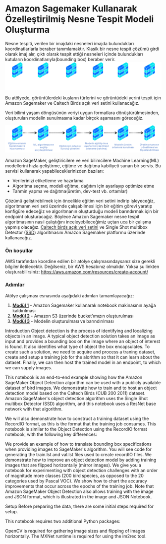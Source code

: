 # Amazon Sagemaker Kullanarak Özelleştirilmiş Nesne Tespit Modeli Oluşturma

Nesne tespiti, verilen bir imajdaki nesneleri imajda bulundukları koordinatlarlarla beraber tanımlamaktır. Klasik bir nesne tespit çözümü girdi olarak imaj alır, çıktı olarak tespit ettiği nesneleri içinde bulundukları kutuların koordinatlarıyla(bounding box) beraber verir. 
<img src="images/img001.png" alt="" width="700px"/>


Bu atölyede, görüntülerdeki kuşların türlerini ve görüntüdeki yerini tespit için Amazon Sagemaker ve Caltech Birds açık veri setini kullanacağız. 

Veri bilimi yaşam döngüsünün veriyi uygun formatlara dönüştürülmesinden, oluşturulan modelin sunulmasına kadar birçok aşamasını göreceğiz.

<img src="images/img002.png" alt="" width="700px" />


Amazon SageMaker, geliştiricilere ve veri bilimcilere Machine Learning(ML) modellerini hızla geliştirme, eğitme ve dağıtma kabiliyeti sunan bir servis. Bu servisi kullanarak yapabileceklerinizden bazıları:
+ Verilerinizi etiketleme ve hazırlama
+ Algoritma seçme, modeli eğitme, dağıtım için ayarlayıp optimize etme
+ Tahmin yapma ve dağıtma(üretim, dev-test vb. ortamlar) 

Çözümü geliştirebilmek için öncelikle eğitim veri setini indirip işleyeceğiz, algoritmanın veri seti üzerinde çalışabilmesi için bir eğitim görevi yaratıp konfigüre edeceğiz ve algoritmanın oluşturduğu modeli barındırmak için bir endpoint oluşturacağız. Böylece Amazon Sagemaker nesne tespit algoritmasının nasıl çalıştığını inceleyebileceğimiz uçtan uca bir çalışma yapmış olacağız. [Caltech birds açık veri setini](http://www.vision.caltech.edu/visipedia/CUB-200-2011.html) ve Single Shot multibox Detector ([SSD](https://arxiv.org/abs/1512.02325)) algoritmasını Amazon Sagemaker platformu üzerinde kullanacağız.

### Ön koşullar
AWS tarafından koordine edilen bir atölye çalışmasındaysanız size gerekli bilgiler iletilecektir.
Değilseniz, bir AWS hesabınız olmalıdır. Yoksa şu linkten oluşturabilirsiniz: https://aws.amazon.com/resources/create-account/

### Adımlar

Atölye çalışması esnasında aşağıdaki adımları tamamlayacağız:

1. <a href="module1/">**Modül 1**</a> - Amazon Sagemaker kullanarak notebook makinasının ayağa kaldırılması
2. <a href="module2/">**Modül 2**</a> - Amazon S3 üzerinde bucket'ımızın oluşturulması
3. <a href="module3/">**Modül 3**</a> - Modelin oluşturulması ve barındırılması



Introduction
Object detection is the process of identifying and localizing objects in an image. A typical object detection solution takes an image as input and provides a bounding box on the image where an object of interest is found. It also identifies what type of object the box encapsulates. To create such a solution, we need to acquire and process a traning dataset, create and setup a training job for the alorithm so that it can learn about the dataset. Finally, we can then host the trained model in an endpoint, to which we can supply images.

This notebook is an end-to-end example showing how the Amazon SageMaker Object Detection algorithm can be used with a publicly available dataset of bird images. We demonstrate how to train and to host an object detection model based on the Caltech Birds (CUB 200 2011) dataset. Amazon SageMaker's object detection algorithm uses the Single Shot multibox Detector (SSD) algorithm, and this notebook uses a ResNet base network with that algorithm.


We will also demonstrate how to construct a training dataset using the RecordIO format, as this is the format that the training job consumes. This notebook is similar to the Object Detection using the RecordIO format notebook, with the following key differences:

We provide an example of how to translate bounding box specifications when providing images to SageMaker's algorithm. You will see code for generating the train.lst and val.lst files used to create recordIO files.
We demonstrate how to improve an object detection model by adding training images that are flipped horizontally (mirror images).
We give you a notebook for experimenting with object detection challenges with an order of magnitude more classes (200 bird species, as opposed to the 20 categories used by Pascal VOC).
We show how to chart the accuracy improvements that occur across the epochs of the training job.
Note that Amazon SageMaker Object Detection also allows training with the image and JSON format, which is illustrated in the image and JSON Notebook.

Setup
Before preparing the data, there are some initial steps required for setup.

This notebook requires two additional Python packages:

OpenCV is required for gathering image sizes and flipping of images horizontally.
The MXNet runtime is required for using the im2rec tool.





